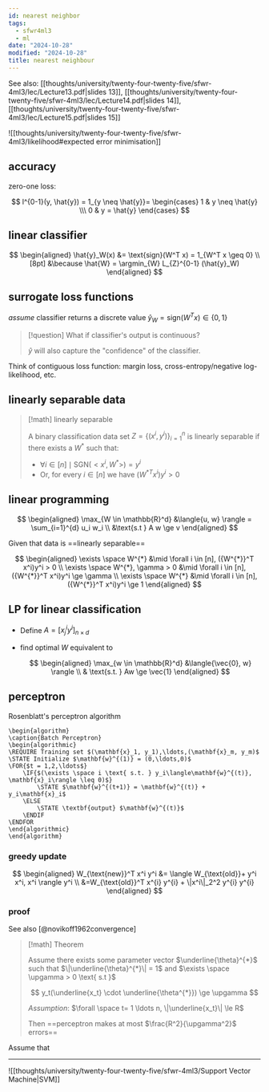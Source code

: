 ```yaml
---
id: nearest neighbor
tags:
  - sfwr4ml3
  - ml
date: "2024-10-28"
modified: "2024-10-28"
title: nearest neighbour
---
```


See also: [[thoughts/university/twenty-four-twenty-five/sfwr-4ml3/lec/Lecture13.pdf|slides 13]], [[thoughts/university/twenty-four-twenty-five/sfwr-4ml3/lec/Lecture14.pdf|slides 14]], [[thoughts/university/twenty-four-twenty-five/sfwr-4ml3/lec/Lecture15.pdf|slides 15]]

![[thoughts/university/twenty-four-twenty-five/sfwr-4ml3/likelihood#expected error minimisation]]

## accuracy

zero-one loss:

$$
l^{0-1}(y, \hat{y}) = 1_{y \neq \hat{y}}= \begin{cases} 1 & y \neq \hat{y} \\\ 0 & y = \hat{y} \end{cases}
$$

## linear classifier

$$
\begin{aligned}
\hat{y}_W(x) &= \text{sign}(W^T x) = 1_{W^T x \geq 0} \\[8pt]
&\because \hat{W} = \argmin_{W} L_{Z}^{0-1} (\hat{y}_W)
\end{aligned}
$$

## surrogate loss functions

_assume_ classifier returns a discrete value $\hat{y}_W = \text{sign}(W^T x) \in \{0,1\}$

> [!question] What if classifier's output is continuous?
>
> $\hat{y}$ will also capture the "confidence" of the classifier.

Think of contiguous loss function: margin loss, cross-entropy/negative log-likelihood, etc.

## linearly separable data

> [!math] linearly separable
>
> A binary classification data set $Z=\{(x^i, y^i)\}_{i=1}^{n}$ is linearly separable if there exists a $W^{*}$ such that:
>
> - $\forall i \in [n] \mid \text{SGN}(<x^i, W^{*}>) = y^i$
> - Or, for every $i \in [n]$ we have $(W^{* T}x^i)y^i > 0$

## linear programming

$$
\begin{aligned}
\max_{W \in \mathbb{R}^d} &\langle{u, w} \rangle = \sum_{i=1}^{d} u_i w_i \\
&\text{s.t } A w \ge v
\end{aligned}
$$

Given that data is ==linearly separable==

$$
\begin{aligned}
\exists \space W^{*} &\mid \forall i \in [n], ({W^{*}}^T x^i)y^i > 0 \\
\exists \space W^{*}, \gamma > 0 &\mid \forall i \in [n], ({W^{*}}^T x^i)y^i \ge \gamma \\
\exists \space W^{*} &\mid \forall i \in [n], ({W^{*}}^T x^i)y^i \ge 1
\end{aligned}
$$

## LP for linear classification

- Define $A = [x_j^iy^i]_{n \times d}$
- find optimal $W$ equivalent to

  $$
  \begin{aligned}
  \max_{w \in \mathbb{R}^d} &\langle{\vec{0}, w} \rangle \\
  & \text{s.t. } Aw \ge \vec{1}
  \end{aligned}
  $$

## perceptron

Rosenblatt's perceptron algorithm

```pseudo
\begin{algorithm}
\caption{Batch Perceptron}
\begin{algorithmic}
\REQUIRE Training set $(\mathbf{x}_1, y_1),\ldots,(\mathbf{x}_m, y_m)$
\STATE Initialize $\mathbf{w}^{(1)} = (0,\ldots,0)$
\FOR{$t = 1,2,\ldots$}
    \IF{$(\exists \space i \text{ s.t. } y_i\langle\mathbf{w}^{(t)}, \mathbf{x}_i\rangle \leq 0)$}
        \STATE $\mathbf{w}^{(t+1)} = \mathbf{w}^{(t)} + y_i\mathbf{x}_i$
    \ELSE
        \STATE \textbf{output} $\mathbf{w}^{(t)}$
    \ENDIF
\ENDFOR
\end{algorithmic}
\end{algorithm}
```

### greedy update

$$
\begin{aligned}
W_{\text{new}}^T x^i y^i &= \langle W_{\text{old}}+  y^i x^i, x^i \rangle y^i \\
&=W_{\text{old}}^T x^{i} y^{i} + \|x^i\|_2^2 y^{i} y^{i}
\end{aligned}
$$

### proof

See also [@novikoff1962convergence]

> [!math] Theorem
>
> Assume there exists some parameter vector $\underline{\theta}^{*}$ such that $\|\underline{\theta}^{*}\| = 1$ and
> $\exists \space \upgamma > 0 \text{ s.t }$
>
> $$
> y_t(\underline{x_t} \cdot \underline{\theta^{*}}) \ge \upgamma
> $$
>
> _Assumption_: $\forall \space t= 1 \ldots n, \|\underline{x_t}\| \le R$
>
> Then ==perceptron makes at most $\frac{R^2}{\upgamma^2}$ errors==

Assume that

---

![[thoughts/university/twenty-four-twenty-five/sfwr-4ml3/Support Vector Machine|SVM]]
